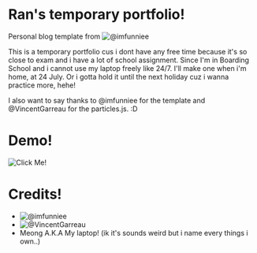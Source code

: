 # Ran's temporary portfolio!

Personal blog template from ![@imfunniee](https://github.com/imfunniee/fimbo)

This is a temporary portfolio cus i dont have any free time because it's so close to exam and i have a lot of school assignment. Since I'm in Boarding School and i cannot use my laptop freely like 24/7. I'll make one when i'm home, at 24 July. Or i gotta hold it until the next holiday cuz i wanna practice more, hehe!

I also want to say thanks to @imfunniee for the template and @VincentGarreau for the particles.js. :D

# Demo!
![Click Me!](https://queenshafa.github.io/)

# Credits!
- ![@imfunniee](https://github.com/imfunniee/fimbo)
- ![@VincentGarreau](https://github.com/VincentGarreau)
- Meong A.K.A My laptop! (ik it's sounds weird but i name every things i own..)
